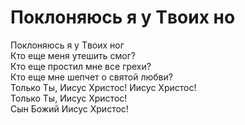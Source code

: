 # Поклоняюсь я у Tвоих но
Поклоняюсь я у Tвоих ног  
Кто еще меня утешить смог?  
Кто еще простил мне все грехи?  
Кто еще мне шепчет о святой любви?  
Только Ты, Иисус Христос! Иисус Христос!  
Только Ты, Иисус Христос!  
Сын Божий Иисус Христос!
